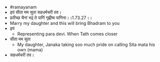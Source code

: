 - #ramayanam
- इयं सीता मम सुता सहधर्मचरी तव।
- प्रतीच्छ चैनां भद्रं ते पाणिं गृह्णीष्व पाणिना।।1.73.27।।
- Marry my daughter and this will bring Bhadram to you
- इयं
	- Representing para devi. When Tath comes closer
- सीता मम सुता
	- My daughter, Janaka taking soo much pride on calling Sita mata his own (mama)
- सहधर्मचरी तव।
